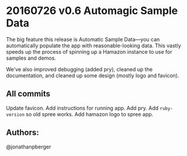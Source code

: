 # 20160726 v0.6 Automagic Sample Data

The big feature this release is Automatic Sample Data—you can automatically populate the app with reasonable-looking data. This vastly speeds up the process of spinning up a Hamazon instance to use for samples and demos.

We've also improved debugging (added pry), cleaned up the documentation, and cleaned up some design (mostly logo and favicon).


## All commits
Update favicon.
Add instructions for running app.
Add pry.
Add `ruby-version` so old spree works.
Add hamazon logo to spree app.


## Authors:
@jonathanpberger
